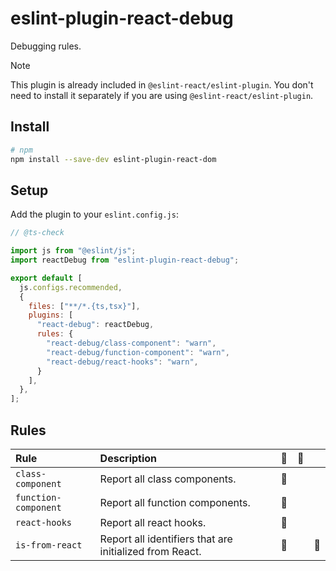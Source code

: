 # eslint-plugin-react-debug

Debugging rules.

> [!NOTE]
> This plugin is already included in `@eslint-react/eslint-plugin`. You don't need to install it separately if you are using `@eslint-react/eslint-plugin`.

## Install

```sh
# npm
npm install --save-dev eslint-plugin-react-dom
```

## Setup

Add the plugin to your `eslint.config.js`:

```js
// @ts-check

import js from "@eslint/js";
import reactDebug from "eslint-plugin-react-debug";

export default [
  js.configs.recommended,
  {
    files: ["**/*.{ts,tsx}"],
    plugins: [
      "react-debug": reactDebug,
      rules: {
        "react-debug/class-component": "warn",
        "react-debug/function-component": "warn",
        "react-debug/react-hooks": "warn",
      }
    ],
  },
];
```

## Rules

| Rule                 | Description                                             | 💼  | 💭  |     |
| :------------------- | :------------------------------------------------------ | :-: | :-: | :-: |
| `class-component`    | Report all class components.                            | 🐞  |     |     |
| `function-component` | Report all function components.                         | 🐞  |     |     |
| `react-hooks`        | Report all react hooks.                                 | 🐞  |     |     |
| `is-from-react`      | Report all identifiers that are initialized from React. | 🐞  |     | 🚧  |
